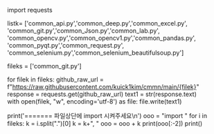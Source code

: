 import requests

listk= ['common_api.py','common_deep.py','common_excel.py',
        'common_git.py','common_Json.py','common_lab.py',
        'common_opencv.py','common_opencv1.py','common_pandas.py',
        'common_pyqt.py','common_request.py',
        'common_selenium.py','common_selenium_beautifulsoup.py']

fileks = ['common_git.py']

for filek in fileks:
    github_raw_url = f"https://raw.githubusercontent.com/kuick1kim/cmmn/main/{filek}"
    response = requests.get(github_raw_url)
    text1 = str(response.text)    
    with open(filek, "w", encoding='utf-8') as file:
        file.write(text1)

print('======= 파일상단에 import 시켜주세요\n')
ooo = "import "
for i in fileks:
    k = i.split(".")[0]
    k = k+", "
    ooo = ooo + k
print(ooo[:-2])
print()
